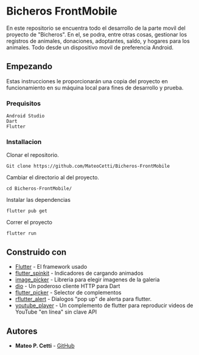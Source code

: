 # Bicheros FrontMobile

En este repositorio se encuentra todo el desarrollo de la parte movil del proyecto de "Bicheros". En el, se podra, entre otras cosas, gestionar los registros de animales, donaciones, adoptantes, saldo, y hogares para los animales. Todo desde un dispositivo movil de preferencia Android.

## Empezando

Estas instrucciones le proporcionarán una copia del proyecto en funcionamiento en su máquina local para fines de desarrollo y prueba.

### Prequisitos

```
Android Studio
Dart
Flutter
```

### Installacion

Clonar el repositorio.

```
Git clone https://github.com/MateoCetti/Bicheros-FrontMobile
```

Cambiar el directorio al del proyecto.

```
cd Bicheros-FrontMobile/
```

Instalar las dependencias

```
flutter pub get
```

Correr el proyecto

```
flutter run
```

## Construido con

* [Flutter](http://www.dropwizard.io/1.0.2/docs/) - El framework usado
* [flutter_spinkit](https://pub.dev/packages/flutter_spinkit) - Indicadores de cargando animados
* [image_picker](https://pub.dev/packages/image_picker) - Libreria para elegir imagenes de la galeria
* [dio](https://pub.dev/packages/dio) - Un poderoso cliente HTTP para Dart
* [flutter_picker](https://pub.dev/packages/flutter_picker) - Selector de complementos
* [rflutter_alert](https://pub.dev/packages/rflutter_alert) - Dialogos "pop up" de alerta para flutter.
* [youtube_player](https://pub.dev/packages/youtube_player) - Un complemento de flutter para reproducir videos de YouTube "en línea" sin clave API

## Autores

* **Mateo P. Cetti** - [GitHub](https://github.com/MateoCetti)

